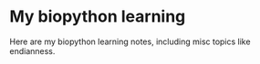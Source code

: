 # My biopython learning

Here are my biopython learning notes, including misc topics like endianness.
